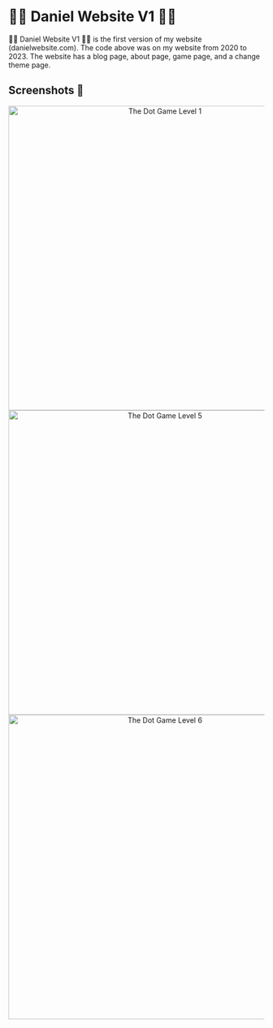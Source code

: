 <h1>🧑‍💻 Daniel Website V1 🧑‍💻</h1>

<p>
  🧑‍💻 Daniel Website V1 🧑‍💻 is the first version of my website (danielwebsite.com). The code above was on my website from 2020 to 2023. The website has a blog page, about page, game page, and a change theme page. 
</p>

<h2>Screenshots 📸</h2>

<p align="center">
  <img src="https://github.com/user-attachments/assets/275ca2a6-215a-40ed-8292-d89d7afa28da" alt="The Dot Game Level 1" width="600" />
  <img src="https://github.com/user-attachments/assets/792e2e7f-6e92-4c50-86ca-5379d09ad2d6" alt="The Dot Game Level 5" width="600" />
  <img src="https://github.com/user-attachments/assets/9a3e3aff-4883-4c66-b360-ba593c494a29" alt="The Dot Game Level 6" width="600" />
</p>
